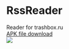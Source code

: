 # RssReader
Reader for trashbox.ru<br>
<a href="https://drive.google.com/file/d/0B0cFiA2IrxXKN0VTOHg5ZEdsRTA/">APK file download</a>
<br>
<img src="http://cs619219.vk.me/v619219943/19152/8DcibuFfI9A.jpg">
